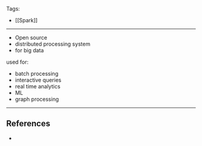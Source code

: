 Tags:
- [[Spark]]
---
- Open source
- distributed processing system
- for big data

used for:
- batch processing
- interactive queries
- real time analytics
- ML
- graph processing

---
## References
- 